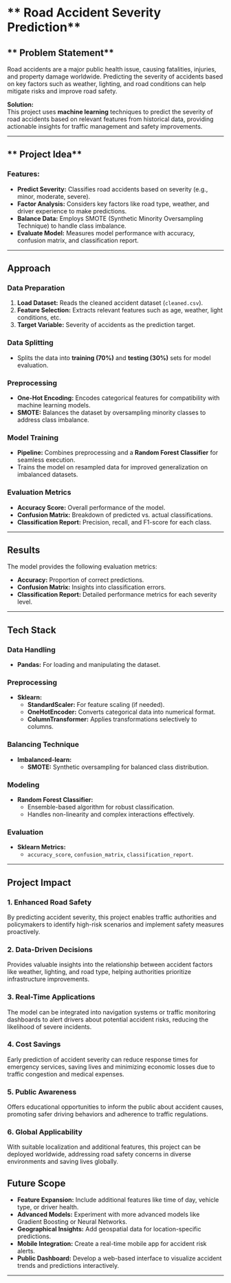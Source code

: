 # ** Road Accident Severity Prediction**

## ** Problem Statement**  
Road accidents are a major public health issue, causing fatalities, injuries, and property damage worldwide. Predicting the severity of accidents based on key factors such as weather, lighting, and road conditions can help mitigate risks and improve road safety.  

**Solution:**  
This project uses **machine learning** techniques to predict the severity of road accidents based on relevant features from historical data, providing actionable insights for traffic management and safety improvements.

---

## ** Project Idea**  

### **Features:**  
- **Predict Severity:** Classifies road accidents based on severity (e.g., minor, moderate, severe).  
- **Factor Analysis:** Considers key factors like road type, weather, and driver experience to make predictions.  
- **Balance Data:** Employs SMOTE (Synthetic Minority Oversampling Technique) to handle class imbalance.  
- **Evaluate Model:** Measures model performance with accuracy, confusion matrix, and classification report.

---

## **Approach**  

### **Data Preparation**  
1. **Load Dataset:** Reads the cleaned accident dataset (`cleaned.csv`).  
2. **Feature Selection:** Extracts relevant features such as age, weather, light conditions, etc.  
3. **Target Variable:** Severity of accidents as the prediction target.  

### **Data Splitting**  
- Splits the data into **training (70%)** and **testing (30%)** sets for model evaluation.  

### **Preprocessing**  
- **One-Hot Encoding:** Encodes categorical features for compatibility with machine learning models.  
- **SMOTE:** Balances the dataset by oversampling minority classes to address class imbalance.  

### **Model Training**  
- **Pipeline:** Combines preprocessing and a **Random Forest Classifier** for seamless execution.  
- Trains the model on resampled data for improved generalization on imbalanced datasets.  

### **Evaluation Metrics**  
- **Accuracy Score:** Overall performance of the model.  
- **Confusion Matrix:** Breakdown of predicted vs. actual classifications.  
- **Classification Report:** Precision, recall, and F1-score for each class.

---

## **Results**  
The model provides the following evaluation metrics:  
- **Accuracy:** Proportion of correct predictions.  
- **Confusion Matrix:** Insights into classification errors.  
- **Classification Report:** Detailed performance metrics for each severity level.  

---

## **Tech Stack**  

### **Data Handling**  
- **Pandas:** For loading and manipulating the dataset.  

### **Preprocessing**  
- **Sklearn:**  
  - **StandardScaler:** For feature scaling (if needed).  
  - **OneHotEncoder:** Converts categorical data into numerical format.  
  - **ColumnTransformer:** Applies transformations selectively to columns.  

### **Balancing Technique**  
- **Imbalanced-learn:**  
  - **SMOTE:** Synthetic oversampling for balanced class distribution.  

### **Modeling**  
- **Random Forest Classifier:**  
  - Ensemble-based algorithm for robust classification.  
  - Handles non-linearity and complex interactions effectively.  

### **Evaluation**  
- **Sklearn Metrics:**  
  - `accuracy_score`, `confusion_matrix`, `classification_report`.  

---

## Project Impact
### **1. Enhanced Road Safety**
By predicting accident severity, this project enables traffic authorities and policymakers to identify high-risk scenarios and implement safety measures proactively.

### **2. Data-Driven Decisions**
Provides valuable insights into the relationship between accident factors like weather, lighting, and road type, helping authorities prioritize infrastructure improvements.

### **3. Real-Time Applications**
The model can be integrated into navigation systems or traffic monitoring dashboards to alert drivers about potential accident risks, reducing the likelihood of severe incidents.

### **4. Cost Savings**
Early prediction of accident severity can reduce response times for emergency services, saving lives and minimizing economic losses due to traffic congestion and medical expenses.

### 5. **Public Awareness**
Offers educational opportunities to inform the public about accident causes, promoting safer driving behaviors and adherence to traffic regulations.

### **6. Global Applicability**
With suitable localization and additional features, this project can be deployed worldwide, addressing road safety concerns in diverse environments and saving lives globally.

## **Future Scope**  

- **Feature Expansion:** Include additional features like time of day, vehicle type, or driver health.  
- **Advanced Models:** Experiment with more advanced models like Gradient Boosting or Neural Networks.  
- **Geographical Insights:** Add geospatial data for location-specific predictions.  
- **Mobile Integration:** Create a real-time mobile app for accident risk alerts.  
- **Public Dashboard:** Develop a web-based interface to visualize accident trends and predictions interactively.  

---
